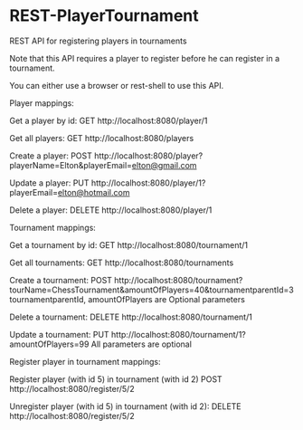 # REST-PlayerTournament
REST API for registering players in tournaments

Note that this API requires a player to register before he can register in a tournament.


You can either use a browser or rest-shell to use this API.

Player mappings:

Get a player by id:
GET http://localhost:8080/player/1

Get all players:
GET http://localhost:8080/players

Create a player:
POST http://localhost:8080/player?playerName=Elton&playerEmail=elton@gmail.com

Update a player:
PUT http://localhost:8080/player/1?playerEmail=elton@hotmail.com

Delete a player:
DELETE http://localhost:8080/player/1


Tournament mappings:

Get a tournament by id:
GET http://localhost:8080/tournament/1

Get all tournaments:
GET http://localhost:8080/tournaments

Create a tournament:
POST http://localhost:8080/tournament?tourName=ChessTournament&amountOfPlayers=40&tournamentparentId=3
tournamentparentId, amountOfPlayers are Optional parameters

Delete a tournament:
DELETE http://localhost:8080/tournament/1

Update a tournament:
PUT http://localhost:8080/tournament/1?amountOfPlayers=99
All parameters are optional


Register player in tournament mappings:

Register player (with id 5) in tournament (with id 2)
POST http://localhost:8080/register/5/2

Unregister player (with id 5) in tournament (with id 2):
DELETE http://localhost:8080/register/5/2